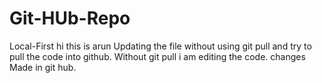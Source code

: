 # Git-HUb-Repo
Local-First
hi this is arun
Updating the file without using git pull and try to pull the code into github.
Without git pull i am editing the code.
changes Made in git hub.
